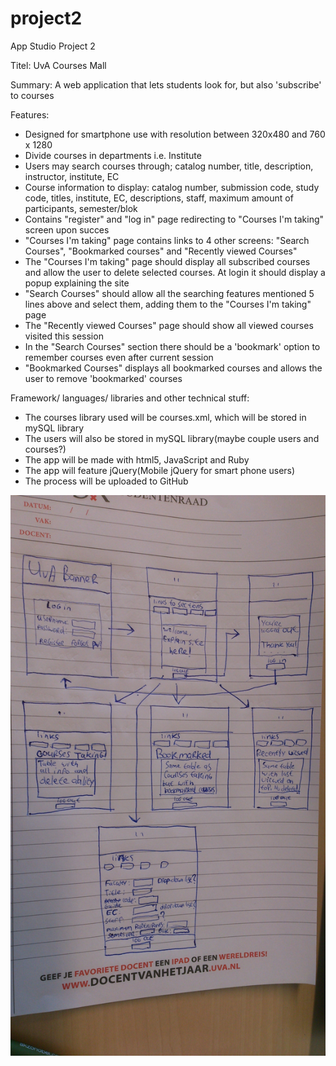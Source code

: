 project2
========

App Studio Project 2

Titel: UvA Courses Mall

Summary: A web application that lets students look for, but also 'subscribe' to courses

Features:

  - Designed for smartphone use with resolution between 320x480 and 760 x 1280
  - Divide courses in departments i.e. Institute
  - Users may search courses through; catalog number, title, description, instructor, institute, EC
  - Course information to display: catalog number, submission code, study code, titles, institute, EC, descriptions, 
    staff, maximum amount of participants, semester/blok
  - Contains "register" and "log in" page redirecting to "Courses I'm taking" screen upon succes
  - "Courses I'm taking" page contains links to 4 other screens: "Search Courses", "Bookmarked courses"
    and "Recently viewed Courses"
  - The "Courses I'm taking" page should display all subscribed courses and allow the user to delete selected courses.
    At login it should display a popup explaining the site
  - "Search Courses" should allow all the searching features mentioned 5 lines above and select them, adding them
    to the "Courses I'm taking" page
  - The "Recently viewed Courses" page should show all viewed courses visited this session
  - In the "Search Courses" section there should be a 'bookmark' option to remember courses even after current session
  - "Bookmarked Courses" displays all bookmarked courses and allows the user to remove 'bookmarked' courses

Framework/ languages/ libraries and other technical stuff:

  - The courses library used will be courses.xml, which will be stored in mySQL library
  - The users will also be stored in mySQL library(maybe couple users and courses?)
  - The app will be made with html5, JavaScript and Ruby
  - The app will feature jQuery(Mobile jQuery for smart phone users)
  - The process will be uploaded to GitHub

![Display of project 2](https://github.com/Roymprog/project2/blob/master/doc/DisplayUvACoursesMall.jpg "Project 2 display")

